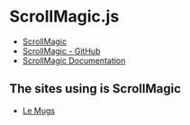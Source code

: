 # ScrollMagic.js

- [ScrollMagic](http://scrollmagic.io/)
- [ScrollMagic - GitHub](https://github.com/janpaepke/ScrollMagic)
- [ScrollMagic Documentation](http://scrollmagic.io/docs/index.html)

## The sites using is ScrollMagic

- [Le Mugs](http://le-mugs.com/)
